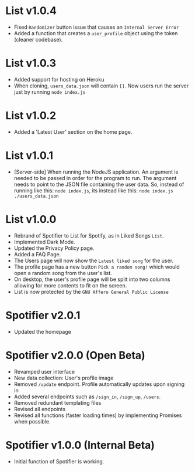 # List v1.0.4
-   Fixed `Randomizer` button issue that causes an `Internal Server Error`
-   Added a function that creates a `user_profile` object using the token (cleaner codebase).

# List v1.0.3
-   Added support for hosting on Heroku
-   When cloning, `users_data.json` will contain `[]`. Now users run the server just by running `node index.js`

# List v1.0.2
-   Added a 'Latest User' section on the home page.

# List v1.0.1
-   [Server-side] When running the NodeJS application. An argument is needed to be passed in order for the program to run. The argument needs to point to the JSON file containing the user data. So, instead of running like this: `node index.js`, its instead like this: `node index.js ./users_data.json`

# List v1.0.0
-   Rebrand of Spotifier to List for Spotify, as in Liked Songs `List`.
-   Implemented Dark Mode.
-   Updated the Privacy Policy page.
-   Added a FAQ Page.
-   The Users page will now show the `Latest liked song` for the user.
-   The profile page has a new button `Pick a random song!` which would open a random song from the user's list.
-   On desktop, the user's profile page will be split into two columns allowing for more contents to fit on the screen.
-   List is now protected by the `GNU Affero General Public License`

# Spotifier v2.0.1
-	Updated the homepage

# Spotifier v2.0.0 (Open Beta)
-   Revamped user interface
-   New data collection: User's profile image
-   Removed `/update` endpoint. Profile automatically updates upon signing in
-   Added several endpoints such as `/sign_in`, `/sign_up`, `/users`.
-   Removed redundant templating files
-   Revised all endpoints
-   Revised all functions (faster loading times) by implementing Promises when possible.

# Spotifier v1.0.0 (Internal Beta)
-   Initial function of Spotifier is working.